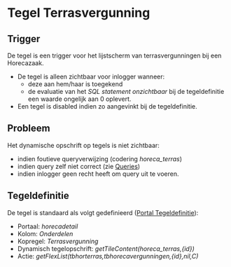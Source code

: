 # Tegel Terrasvergunning

## Trigger

De tegel is een trigger voor het lijstscherm van terrasvergunningen bij een Horecazaak.

  * De tegel is alleen zichtbaar voor inlogger wanneer:
    * deze aan hem/haar is toegekend
    * de evaluatie van het *SQL statement onzichtbaar* bij de tegeldefinitie een waarde ongelijk aan 0 oplevert.
  * Een tegel is disabled indien zo aangevinkt bij de tegeldefinitie.

## Probleem

Het dynamische opschrift op tegels is niet zichtbaar:

  * indien foutieve queryverwijzing (codering *horeca_terras*)
  * indien query zelf niet correct (zie [Queries](../../../instellen_inrichten/queries.md))
  * indien inlogger geen recht heeft om query uit te voeren.

## Tegeldefinitie

De tegel is standaard als volgt gedefinieerd ([Portal Tegeldefinitie](../../../instellen_inrichten/portaldefinitie/portal_tegel.md)):

  * Portaal: *horecadetail*
  * Kolom: *Onderdelen*
  * Kopregel: *Terrasvergunning*
  * Dynamisch tegelopschrift: *getTileContent(horeca_terras,{id})*
  * Actie: *getFlexList(tbhorterras,tbhorecavergunningen,{id},nil,C)*

